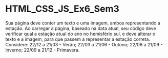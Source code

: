 # HTML_CSS_JS_Ex6_Sem3

Sua página deve conter um texto e uma imagem, ambos representando a estação. 
Ao carregar a página, baseado na data atual, seu código deve verificar qual a estação atual do ano no hemisfério sul, e deve alterar o texto e a imagem, para que passem a representar a estação correta. 
Considere: 22/12 a 21/03 - Verão; 22/03 a 21/06 - Outono; 22/06 a 21/09 - Inverno; 22/09 a 21/12 - Primavera.
